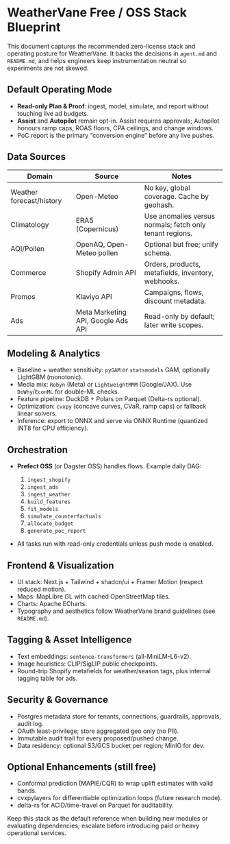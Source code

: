# WeatherVane Free / OSS Stack Blueprint

This document captures the recommended zero-license stack and operating posture for WeatherVane. It backs the decisions in `agent.md` and `README.md`, and helps engineers keep instrumentation neutral so experiments are not skewed.

## Default Operating Mode
- **Read-only Plan & Proof**: ingest, model, simulate, and report without touching live ad budgets.
- **Assist** and **Autopilot** remain opt-in. Assist requires approvals; Autopilot honours ramp caps, ROAS floors, CPA ceilings, and change windows.
- PoC report is the primary “conversion engine” before any live pushes.

## Data Sources
| Domain | Source | Notes |
| --- | --- | --- |
| Weather forecast/history | Open-Meteo | No key, global coverage. Cache by geohash. |
| Climatology | ERA5 (Copernicus) | Use anomalies versus normals; fetch only tenant regions. |
| AQI/Pollen | OpenAQ, Open-Meteo pollen | Optional but free; unify schema. |
| Commerce | Shopify Admin API | Orders, products, metafields, inventory, webhooks. |
| Promos | Klaviyo API | Campaigns, flows, discount metadata. |
| Ads | Meta Marketing API, Google Ads API | Read-only by default; later write scopes. |

## Modeling & Analytics
- Baseline + weather sensitivity: `pyGAM` or `statsmodels` GAM, optionally LightGBM (monotonic).
- Media mix: `Robyn` (Meta) or `LightweightMMM` (Google/JAX). Use `DoWhy`/`EconML` for double-ML checks.
- Feature pipeline: DuckDB + Polars on Parquet (Delta-rs optional).
- Optimization: `cvxpy` (concave curves, CVaR, ramp caps) or fallback linear solvers.
- Inference: export to ONNX and serve via ONNX Runtime (quantized INT8 for CPU efficiency).

## Orchestration
- **Prefect OSS** (or Dagster OSS) handles flows. Example daily DAG:
  1. `ingest_shopify`
  2. `ingest_ads`
  3. `ingest_weather`
  4. `build_features`
  5. `fit_models`
  6. `simulate_counterfactuals`
  7. `allocate_budget`
  8. `generate_poc_report`

- All tasks run with read-only credentials unless push mode is enabled.

## Frontend & Visualization
- UI stack: Next.js + Tailwind + shadcn/ui + Framer Motion (respect reduced motion).
- Maps: MapLibre GL with cached OpenStreetMap tiles.
- Charts: Apache ECharts.
- Typography and aesthetics follow WeatherVane brand guidelines (see `README.md`).

## Tagging & Asset Intelligence
- Text embeddings: `sentence-transformers` (all-MiniLM-L6-v2).
- Image heuristics: CLIP/SigLIP public checkpoints.
- Round-trip Shopify metafields for weather/season tags, plus internal tagging table for ads.

## Security & Governance
- Postgres metadata store for tenants, connections, guardrails, approvals, audit log.
- OAuth least-privilege; store aggregated geo only (no PII).
- Immutable audit trail for every proposed/pushed change.
- Data residency: optional S3/GCS bucket per region; MinIO for dev.

## Optional Enhancements (still free)
- Conformal prediction (MAPIE/CQR) to wrap uplift estimates with valid bands.
- cvxpylayers for differentiable optimization loops (future research mode).
- delta-rs for ACID/time-travel on Parquet for auditability.

Keep this stack as the default reference when building new modules or evaluating dependencies; escalate before introducing paid or heavy operational services.
